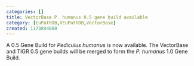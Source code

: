```yaml
---
categories: []
title: VectorBase P. humanus 0.5 gene build available
category: [EuPathDB,VEuPathDB,VectorBase]
created: 1173844800
---
```

A 0.5 Gene Build for <i>Pediculus humanus</i> is now available. The VectorBase and TIGR 0.5 gene builds will be merged to form the <i>P. humanus</i> 1.0 Gene Build.
